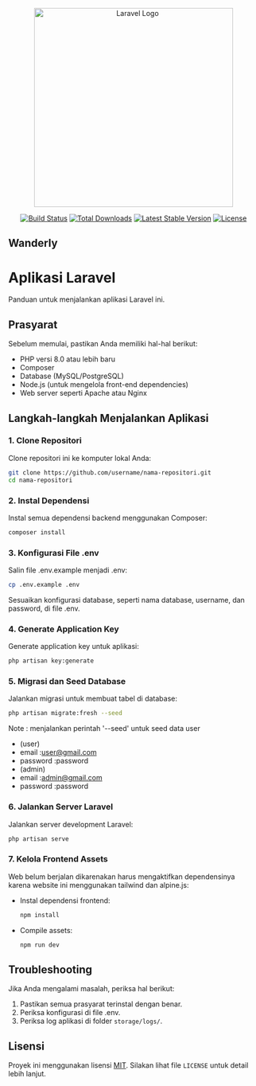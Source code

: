 <p align="center"><a href="https://laravel.com" target="_blank"><img src="https://raw.githubusercontent.com/laravel/art/master/logo-lockup/5%20SVG/2%20CMYK/1%20Full%20Color/laravel-logolockup-cmyk-red.svg" width="400" alt="Laravel Logo"></a></p>

<p align="center">
<a href="https://github.com/laravel/framework/actions"><img src="https://github.com/laravel/framework/workflows/tests/badge.svg" alt="Build Status"></a>
<a href="https://packagist.org/packages/laravel/framework"><img src="https://img.shields.io/packagist/dt/laravel/framework" alt="Total Downloads"></a>
<a href="https://packagist.org/packages/laravel/framework"><img src="https://img.shields.io/packagist/v/laravel/framework" alt="Latest Stable Version"></a>
<a href="https://packagist.org/packages/laravel/framework"><img src="https://img.shields.io/packagist/l/laravel/framework" alt="License"></a>
</p>

## Wanderly

# Aplikasi Laravel

Panduan untuk menjalankan aplikasi Laravel ini.

## Prasyarat
Sebelum memulai, pastikan Anda memiliki hal-hal berikut:
- PHP versi 8.0 atau lebih baru
- Composer
- Database (MySQL/PostgreSQL)
- Node.js (untuk mengelola front-end dependencies)
- Web server seperti Apache atau Nginx

## Langkah-langkah Menjalankan Aplikasi

### 1. Clone Repositori
Clone repositori ini ke komputer lokal Anda:
```bash
git clone https://github.com/username/nama-repositori.git
cd nama-repositori
```

### 2. Instal Dependensi
Instal semua dependensi backend menggunakan Composer:
```bash
composer install
```

### 3. Konfigurasi File .env
Salin file .env.example menjadi .env:
```bash
cp .env.example .env
```
Sesuaikan konfigurasi database, seperti nama database, username, dan password, di file .env.

### 4. Generate Application Key
Generate application key untuk aplikasi:
```bash
php artisan key:generate
```

### 5. Migrasi dan Seed Database
Jalankan migrasi untuk membuat tabel di database:
```bash
php artisan migrate:fresh --seed
```
Note : menjalankan perintah '--seed' untuk seed data user
- (user)
- email :user@gmail.com
- password :password
- (admin)
- email :admin@gmail.com
- password :password

### 6. Jalankan Server Laravel
Jalankan server development Laravel:
```bash
php artisan serve
```

### 7. Kelola Frontend Assets
Web belum berjalan dikarenakan harus mengaktifkan dependensinya karena website ini menggunakan tailwind dan alpine.js:
- Instal dependensi frontend:
  ```bash
  npm install
  ```
- Compile assets:
  ```bash
  npm run dev
  ```

## Troubleshooting
Jika Anda mengalami masalah, periksa hal berikut:
1. Pastikan semua prasyarat terinstal dengan benar.
2. Periksa konfigurasi di file .env.
3. Periksa log aplikasi di folder `storage/logs/`.

## Lisensi
Proyek ini menggunakan lisensi [MIT](https://opensource.org/licenses/MIT). Silakan lihat file `LICENSE` untuk detail lebih lanjut.
